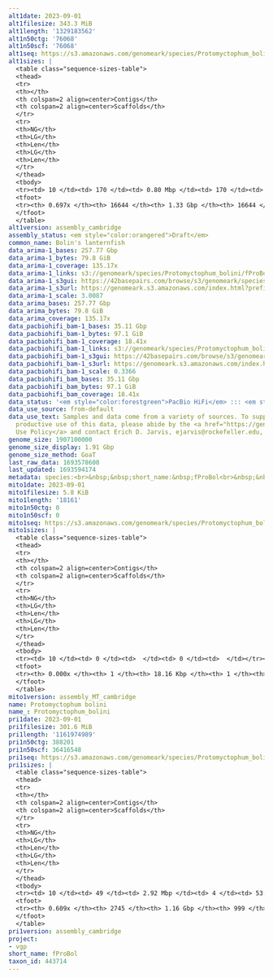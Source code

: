 ```yaml
---
alt1date: 2023-09-01
alt1filesize: 343.3 MiB
alt1length: '1329183562'
alt1n50ctg: '76068'
alt1n50scf: '76068'
alt1seq: https://s3.amazonaws.com/genomeark/species/Protomyctophum_bolini/fProBol1/assembly_cambridge/fProBol1.alt.asm.20230901.fasta.gz
alt1sizes: |
  <table class="sequence-sizes-table">
  <thead>
  <tr>
  <th></th>
  <th colspan=2 align=center>Contigs</th>
  <th colspan=2 align=center>Scaffolds</th>
  </tr>
  <tr>
  <th>NG</th>
  <th>LG</th>
  <th>Len</th>
  <th>LG</th>
  <th>Len</th>
  </tr>
  </thead>
  <tbody>
  <tr><td> 10 </td><td> 170 </td><td> 0.80 Mbp </td><td> 170 </td><td> 0.80 Mbp </td></tr><tr><td> 20 </td><td> 484 </td><td> 471.40 Kbp </td><td> 484 </td><td> 471.40 Kbp </td></tr><tr><td> 30 </td><td> 1006 </td><td> 289.53 Kbp </td><td> 1006 </td><td> 289.53 Kbp </td></tr><tr><td> 40 </td><td> 1870 </td><td> 170.27 Kbp </td><td> 1870 </td><td> 170.27 Kbp </td></tr><tr style="background-color:#cccccc;"><td> 50 </td><td> 3547 </td><td> 76.07 Kbp </td><td> 3547 </td><td> 76.07 Kbp </td></tr><tr><td> 60 </td><td> 7818 </td><td> 30.61 Kbp </td><td> 7818 </td><td> 30.61 Kbp </td></tr><tr><td> 70 </td><td> 0 </td><td>  </td><td> 0 </td><td>  </td></tr><tr><td> 80 </td><td> 0 </td><td>  </td><td> 0 </td><td>  </td></tr><tr><td> 90 </td><td> 0 </td><td>  </td><td> 0 </td><td>  </td></tr><tr><td> 100 </td><td> 0 </td><td>  </td><td> 0 </td><td>  </td></tr></tbody>
  <tfoot>
  <tr><th> 0.697x </th><th> 16644 </th><th> 1.33 Gbp </th><th> 16644 </th><th> 1.33 Gbp </th></tr>
  </tfoot>
  </table>
alt1version: assembly_cambridge
assembly_status: <em style="color:orangered">Draft</em>
common_name: Bolin's lanternfish
data_arima-1_bases: 257.77 Gbp
data_arima-1_bytes: 79.8 GiB
data_arima-1_coverage: 135.17x
data_arima-1_links: s3://genomeark/species/Protomyctophum_bolini/fProBol1/genomic_data/arima/<br>
data_arima-1_s3gui: https://42basepairs.com/browse/s3/genomeark/species/Protomyctophum_bolini/fProBol1/genomic_data/arima/
data_arima-1_s3url: https://genomeark.s3.amazonaws.com/index.html?prefix=species/Protomyctophum_bolini/fProBol1/genomic_data/arima/
data_arima-1_scale: 3.0087
data_arima_bases: 257.77 Gbp
data_arima_bytes: 79.8 GiB
data_arima_coverage: 135.17x
data_pacbiohifi_bam-1_bases: 35.11 Gbp
data_pacbiohifi_bam-1_bytes: 97.1 GiB
data_pacbiohifi_bam-1_coverage: 18.41x
data_pacbiohifi_bam-1_links: s3://genomeark/species/Protomyctophum_bolini/fProBol1/genomic_data/pacbio_hifi/<br>
data_pacbiohifi_bam-1_s3gui: https://42basepairs.com/browse/s3/genomeark/species/Protomyctophum_bolini/fProBol1/genomic_data/pacbio_hifi/
data_pacbiohifi_bam-1_s3url: https://genomeark.s3.amazonaws.com/index.html?prefix=species/Protomyctophum_bolini/fProBol1/genomic_data/pacbio_hifi/
data_pacbiohifi_bam-1_scale: 0.3366
data_pacbiohifi_bam_bases: 35.11 Gbp
data_pacbiohifi_bam_bytes: 97.1 GiB
data_pacbiohifi_bam_coverage: 18.41x
data_status: '<em style="color:forestgreen">PacBio HiFi</em> ::: <em style="color:forestgreen">Arima</em>'
data_use_source: from-default
data_use_text: Samples and data come from a variety of sources. To support fair and
  productive use of this data, please abide by the <a href="https://genome10k.soe.ucsc.edu/data-use-policies/">Data
  Use Policy</a> and contact Erich D. Jarvis, ejarvis@rockefeller.edu, with any questions.
genome_size: 1907100000
genome_size_display: 1.91 Gbp
genome_size_method: GoaT
last_raw_data: 1693578608
last_updated: 1693594174
metadata: species:<br>&nbsp;&nbsp;short_name:&nbsp;fProBol<br>&nbsp;&nbsp;name:&nbsp;Protomyctophum&nbsp;bolini<br>&nbsp;&nbsp;taxon_id:&nbsp;443714<br>&nbsp;&nbsp;common_name:&nbsp;Bolin's&nbsp;lanternfish<br>&nbsp;&nbsp;order:<br>&nbsp;&nbsp;&nbsp;&nbsp;name:&nbsp;Myctophiformes<br>&nbsp;&nbsp;family:<br>&nbsp;&nbsp;&nbsp;&nbsp;name:&nbsp;Myctophidae<br>&nbsp;&nbsp;individuals:<br>&nbsp;&nbsp;&nbsp;&nbsp;-&nbsp;short_name:&nbsp;fProBol1<br>&nbsp;&nbsp;&nbsp;&nbsp;&nbsp;&nbsp;biosample_id:&nbsp;SAMEA12815434<br>&nbsp;&nbsp;&nbsp;&nbsp;&nbsp;&nbsp;sex:&nbsp;male<br>&nbsp;&nbsp;genome_size:&nbsp;1907100000<br>&nbsp;&nbsp;genome_size_method:&nbsp;GoaT<br>&nbsp;&nbsp;project:&nbsp;[&nbsp;vgp&nbsp;]<br>
mito1date: 2023-09-01
mito1filesize: 5.8 KiB
mito1length: '18161'
mito1n50ctg: 0
mito1n50scf: 0
mito1seq: https://s3.amazonaws.com/genomeark/species/Protomyctophum_bolini/fProBol1/assembly_MT_cambridge/fProBol1.MT.20230901.fasta.gz
mito1sizes: |
  <table class="sequence-sizes-table">
  <thead>
  <tr>
  <th></th>
  <th colspan=2 align=center>Contigs</th>
  <th colspan=2 align=center>Scaffolds</th>
  </tr>
  <tr>
  <th>NG</th>
  <th>LG</th>
  <th>Len</th>
  <th>LG</th>
  <th>Len</th>
  </tr>
  </thead>
  <tbody>
  <tr><td> 10 </td><td> 0 </td><td>  </td><td> 0 </td><td>  </td></tr><tr><td> 20 </td><td> 0 </td><td>  </td><td> 0 </td><td>  </td></tr><tr><td> 30 </td><td> 0 </td><td>  </td><td> 0 </td><td>  </td></tr><tr><td> 40 </td><td> 0 </td><td>  </td><td> 0 </td><td>  </td></tr><tr style="background-color:#cccccc;"><td> 50 </td><td> 0 </td><td style="background-color:#ff8888;">  </td><td> 0 </td><td style="background-color:#ff8888;">  </td></tr><tr><td> 60 </td><td> 0 </td><td>  </td><td> 0 </td><td>  </td></tr><tr><td> 70 </td><td> 0 </td><td>  </td><td> 0 </td><td>  </td></tr><tr><td> 80 </td><td> 0 </td><td>  </td><td> 0 </td><td>  </td></tr><tr><td> 90 </td><td> 0 </td><td>  </td><td> 0 </td><td>  </td></tr><tr><td> 100 </td><td> 0 </td><td>  </td><td> 0 </td><td>  </td></tr></tbody>
  <tfoot>
  <tr><th> 0.000x </th><th> 1 </th><th> 18.16 Kbp </th><th> 1 </th><th> 18.16 Kbp </th></tr>
  </tfoot>
  </table>
mito1version: assembly_MT_cambridge
name: Protomyctophum bolini
name_: Protomyctophum_bolini
pri1date: 2023-09-01
pri1filesize: 301.6 MiB
pri1length: '1161974989'
pri1n50ctg: 388201
pri1n50scf: 36416548
pri1seq: https://s3.amazonaws.com/genomeark/species/Protomyctophum_bolini/fProBol1/assembly_cambridge/fProBol1.pri.asm.20230901.fasta.gz
pri1sizes: |
  <table class="sequence-sizes-table">
  <thead>
  <tr>
  <th></th>
  <th colspan=2 align=center>Contigs</th>
  <th colspan=2 align=center>Scaffolds</th>
  </tr>
  <tr>
  <th>NG</th>
  <th>LG</th>
  <th>Len</th>
  <th>LG</th>
  <th>Len</th>
  </tr>
  </thead>
  <tbody>
  <tr><td> 10 </td><td> 49 </td><td> 2.92 Mbp </td><td> 4 </td><td> 53.04 Mbp </td></tr><tr><td> 20 </td><td> 129 </td><td> 1.91 Mbp </td><td> 8 </td><td> 49.06 Mbp </td></tr><tr><td> 30 </td><td> 251 </td><td> 1.30 Mbp </td><td> 12 </td><td> 45.17 Mbp </td></tr><tr><td> 40 </td><td> 438 </td><td> 0.80 Mbp </td><td> 16 </td><td> 41.25 Mbp </td></tr><tr style="background-color:#cccccc;"><td> 50 </td><td> 771 </td><td style="background-color:#ff8888;"> 388.20 Kbp </td><td> 21 </td><td style="background-color:#88ff88;"> 36.42 Mbp </td></tr><tr><td> 60 </td><td> 2044 </td><td> 44.34 Kbp </td><td> 385 </td><td> 62.14 Kbp </td></tr><tr><td> 70 </td><td> 0 </td><td>  </td><td> 0 </td><td>  </td></tr><tr><td> 80 </td><td> 0 </td><td>  </td><td> 0 </td><td>  </td></tr><tr><td> 90 </td><td> 0 </td><td>  </td><td> 0 </td><td>  </td></tr><tr><td> 100 </td><td> 0 </td><td>  </td><td> 0 </td><td>  </td></tr></tbody>
  <tfoot>
  <tr><th> 0.609x </th><th> 2745 </th><th> 1.16 Gbp </th><th> 999 </th><th> 1.16 Gbp </th></tr>
  </tfoot>
  </table>
pri1version: assembly_cambridge
project:
- vgp
short_name: fProBol
taxon_id: 443714
---
```

